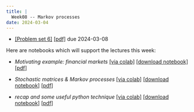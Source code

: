 ```yaml
---
title: |
  Week08 -- Markov processes
date: 2024-03-04
---
```


- [[Problem set 6]](/course-assignments/PS06--2024-03-08.html) 
  [[pdf]](/course-assignments/PS06--2024-03-08.pdf) due 2024-03-08


Here are notebooks which will support the lectures this week:


- *Motivating example: financial markets*
  [[via colab]](https://colab.research.google.com/github/gmcninch-tufts/2024-Sp-Math087/blob/main/course-content/week08-00--financial-market-example.ipynb)
  [[download notebook]](/course-content/week08-00--financial-market-example.ipynb)
  [[pdf]](/course-content/week08-00--financial-market-example.pdf)


- *Stochastic matrices & Markov processes*
  [[via colab]](https://colab.research.google.com/github/gmcninch-tufts/2024-Sp-Math087/blob/main/course-content/week08-01--markov.ipynb)
  [[download notebook]](/course-content/week08-01--markov.ipynb)
  [[pdf]](/course-content/week08-01--markov.pdf)
  
- *recap and some useful python technique*
  [[via colab]](https://colab.research.google.com/github/gmcninch-tufts/2024-Sp-Math087/blob/main/course-content/week08-03--recap-markov.ipynb)
  [[download notebook]](/course-content/week08-03--recap-markov.ipynb)
  [[pdf]](/course-content/week08-03--recap-markov.ipynb)

  

